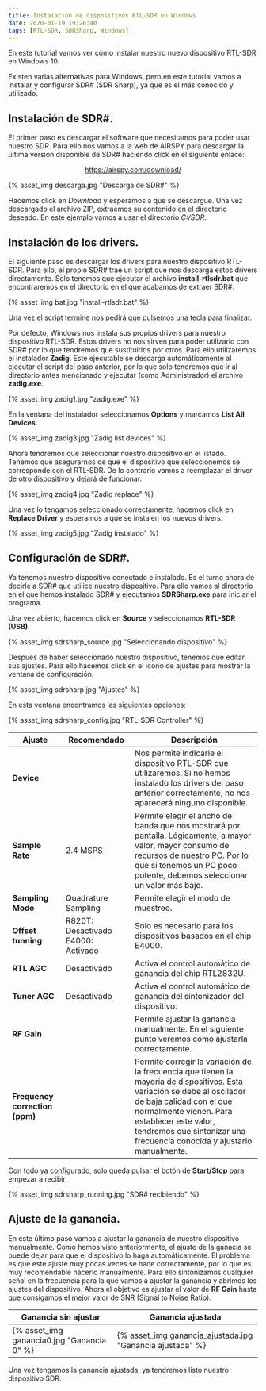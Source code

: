 ```yaml
---
title: Instalación de dispositivos RTL-SDR en Windows
date: 2020-01-19 19:26:40
tags: [RTL-SDR, SDRSharp, Windows]
---
```


En este tutorial vamos ver cómo instalar nuestro nuevo dispositivo RTL-SDR en Windows 10.

Existen varias alternativas para Windows, pero en este tutorial vamos a instalar y configurar SDR# (SDR Sharp), ya que es el más conocido y utilizado.

## Instalación de SDR#.

El primer paso es descargar el software que necesitamos para poder usar nuestro SDR. Para ello nos vamos a la web de AIRSPY para descargar la última version disponible de SDR# haciendo click en el siguiente enlace:

[<center>https://airspy.com/download/</center>](https://airspy.com/download/)

{% asset_img descarga.jpg "Descarga de SDR#" %}

Hacemos click en _Download_ y esperamos a que se descargue.
Una vez descargado el archivo ZIP, extraemos su contenido en el directorio deseado. En este ejemplo vamos a usar el directorio _C:/SDR_.

## Instalación de los drivers.

El siguiente paso es descargar los drivers para nuestro dispositivo RTL-SDR. Para ello, el propio SDR# trae un script que nos descarga estos drivers directamente. Solo tenemos que ejecutar el archivo **install-rtlsdr.bat** que encontraremos en el directorio en el que acabamos de extraer SDR#.

{% asset_img bat.jpg "install-rtlsdr.bat" %}

Una vez el script termine nos pedirá que pulsemos una tecla para finalizar.

Por defecto, Windows nos instala sus propios drivers para nuestro dispositivo RTL-SDR. Estos drivers no nos sirven para poder utilizarlo con SDR# por lo que tendremos que sustituirlos por otros.
Para ello utilizaremos el instalador **Zadig**. Este ejecutable se descarga automáticamente al ejecutar el script del paso anterior, por lo que solo tendremos que ir al directorio antes mencionado y ejecutar (como Administrador) el archivo **zadig.exe**.

{% asset_img zadig1.jpg "zadig.exe" %}

En la ventana del instalador seleccionamos **Options** y marcamos **List All Devices**.

{% asset_img zadig3.jpg "Zadig list devices" %}

Ahora tendremos que seleccionar nuestro dispositivo en el listado.
Tenemos que asegurarnos de que el dispositivo que seleccionemos se corresponde con el RTL-SDR. De lo contrario vamos a reemplazar el driver de otro dispositivo y dejará de funcionar.

{% asset_img zadig4.jpg "Zadig replace" %}

Una vez lo tengamos seleccionado correctamente, hacemos click en **Replace Driver** y esperamos a que se instalen los nuevos drivers.

{% asset_img zadig5.jpg "Zadig instalado" %}

## Configuración de SDR#.

Ya tenemos nuestro dispositivo conectado e instalado. Es el turno ahora de decirle a SDR# que utilice nuestro dispositivo.
Para ello vamos al directorio en el que hemos instalado SDR# y ejecutamos **SDRSharp.exe** para iniciar el programa.

Una vez abierto, hacemos click en **Source** y seleccionamos **RTL-SDR (USB)**.

{% asset_img sdrsharp_source.jpg "Seleccionando dispositivo" %}

Después de haber seleccionado nuestro dispositivo, tenemos que editar sus ajustes. Para ello hacemos click en el icono de ajustes para mostrar la ventana de configuración.

{% asset_img sdrsharp.jpg "Ajustes" %}

En esta ventana encontramos las siguientes opciones:

{% asset_img sdrsharp_config.jpg "RTL-SDR Controller" %}

| Ajuste | Recomendado | Descripción |
|---|---|---|
| **Device** |  | Nos permite indicarle el dispositivo RTL-SDR que utilizaremos. Si no hemos instalado los drivers del paso anterior correctamente, no nos aparecerá ninguno disponible. |
| **Sample Rate** | 2.4 MSPS | Permite elegir el ancho de banda que nos mostrará por pantalla. Lógicamente, a mayor valor, mayor consumo de recursos de nuestro PC. Por lo que si tenemos un PC poco potente, debemos seleccionar un valor más bajo. |
| **Sampling Mode** | Quadrature Sampling | Permite elegir el modo de muestreo.|
| **Offset tunning** | R820T: Desactivado   E4000: Activado | Solo es necesario para los dispositivos basados en el chip E4000. |
| **RTL AGC** | Desactivado | Activa el control automático de ganancia del chip RTL2832U. |
| **Tuner AGC** | Desactivado | Activa el control automático de ganancia del sintonizador del dispositivo. |
| **RF Gain** |  | Permite ajustar la ganancia manualmente. En el siguiente punto veremos como ajustarla correctamente. |
| **Frequency correction (ppm)** | | Permite corregir la variación de la frecuencia que tienen la mayoria de dispositivos. Esta variación se debe al oscilador de baja calidad con el que normalmente vienen. Para establecer este valor, tendremos que sintonizar una frecuencia conocida y ajustarlo manualmente. |

Con todo ya configurado, solo queda pulsar el botón de **Start/Stop** para empezar a recibir.

{% asset_img sdrsharp_running.jpg "SDR# recibiendo" %}

## Ajuste de la ganancia.

En este último paso vamos a ajustar la ganancia de nuestro dispositivo manualmente. Como hemos visto anteriormente, el ajuste de la ganacia se puede dejar para que el dispositivo lo haga automáticamente. El problema es que este ajuste muy pocas veces se hace correctamente, por lo que es muy recomendable hacerlo manualmente. Para ello sintonizamos cualquier señal en la frecuencia para la que vamos a ajustar la ganancia y abrimos los ajustes del dispositivo.
Ahora el objetivo es ajustar el valor de **RF Gain** hasta que consigamos el mejor valor de SNR (Signal to Noise Ratio).

|Ganancia sin ajustar|Ganancia ajustada|
|---|---|
|{% asset_img ganancia0.jpg "Ganancia 0" %}|{% asset_img ganancia_ajustada.jpg "Ganancia ajustada" %}|

Una vez tengamos la ganancia ajustada, ya tendremos listo nuestro dispositivo SDR.
